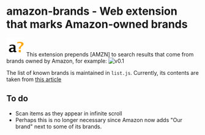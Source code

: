 # amazon-brands - Web extension that marks Amazon-owned brands

![logo](https://raw.githubusercontent.com/AmadeusW/amazon-brands/master/resources/logo-48.png) This extension prepends [AMZN] to search results that come from brands owned by Amazon, for example:
![v0.1](https://user-images.githubusercontent.com/1673956/37138578-71194ed4-225f-11e8-9242-d5088dc55327.png)

The list of known brands is maintained in `list.js`. Currently, its contents are taken from [this article](https://qz.com/1039381/amazon-owns-a-whole-collection-of-secret-brands/)

## To do

* Scan items as they appear in infinite scroll
* Perhaps this is no longer necessary since Amazon now adds "Our brand" next to some of its brands.
